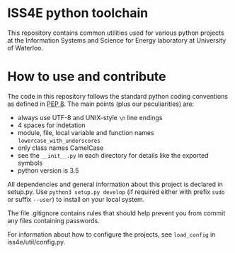 # ISS4E python toolchain

This repository contains common utilities used for various python projects at the Information Systems and Science for
Energy laboratory at University of Waterloo.

# How to use and contribute

The code in this repository follows the standard python coding conventions as defined in 
[PEP 8](https://www.python.org/dev/peps/pep-0008/).
The main points (plus our peculiarities) are:
- always use UTF-8 and UNIX-style `\n` line endings
- 4 spaces for indetation
- module, file, local variable and function names `lowercase_with_underscores`
- only class names CamelCase
- see the `__init__.py` in each directory for details like the exported symbols
- python version is 3.5

All dependencies and general information about this project is declared in setup.py.
Use `python3 setup.py develop` (if required either with prefix `sudo` or  suffix `--user`) to install on your local
system.

The file .gitignore contains rules that should help prevent you from commit any files containing passwords.

For information about how to configure the projects, see `load_config` in iss4e/util/config.py.